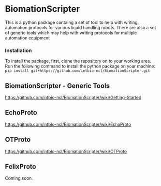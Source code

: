 # BiomationScripter

This is a python package containg a set of tool to help with writing automation protocols for various liquid handling robots. There are also a set of generic tools which may help with writing protocols for multiple automation equipment

### Installation

To install the package, first, clone the repository on to your working area. Run the following command to install the python package on your machine:
`pip install git+https://github.com/intbio-ncl/BiomationScripter.git`

## BiomationScripter - Generic Tools
https://github.com/intbio-ncl/BiomationScripter/wiki/Getting-Started

## EchoProto
https://github.com/intbio-ncl/BiomationScripter/wiki/EchoProto

## OTProto
https://github.com/intbio-ncl/BiomationScripter/wiki/OTProto

## FelixProto
Coming soon.
